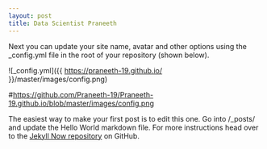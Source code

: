 ```yaml
---
layout: post
title: Data Scientist Praneeth
---
```


Next you can update your site name, avatar and other options using the _config.yml file in the root of your repository (shown below).

![_config.yml]({{ https://praneeth-19.github.io/ }}/master/images/config.png)

#https://github.com/Praneeth-19/Praneeth-19.github.io/blob/master/images/config.png

The easiest way to make your first post is to edit this one. Go into /_posts/ and update the Hello World markdown file. For more instructions head over to the [Jekyll Now repository](https://github.com/Praneeth-19/Praneeth-19.github.io.git) on GitHub.
